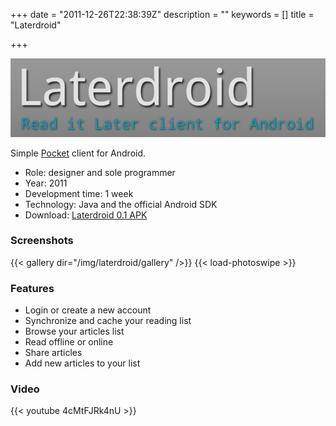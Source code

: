 +++
date = "2011-12-26T22:38:39Z"
description = ""
keywords = []
title = "Laterdroid"

+++

![laterdroid](/img/laterdroid/laterdroid.png)

Simple [Pocket](http://getpocket.com) client for Android.

* Role: designer and sole programmer
* Year: 2011
* Development time: 1 week
* Technology: Java and the official Android SDK
* Download: [Laterdroid 0.1 APK](http://dl.dropbox.com/u/1439807/Laterdroid.apk)

### Screenshots

{{< gallery dir="/img/laterdroid/gallery" />}}
{{< load-photoswipe >}}


### Features

* Login or create a new account
* Synchronize and cache your reading list
* Browse your articles list
* Read offline or online
* Share articles
* Add new articles to your list

### Video

{{< youtube 4cMtFJRk4nU >}}
